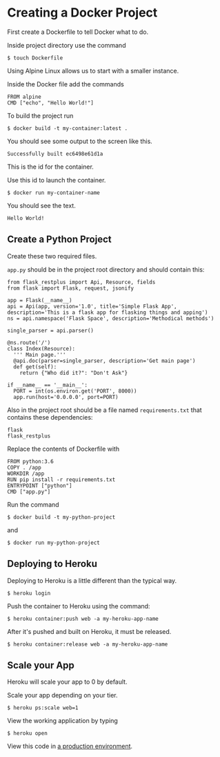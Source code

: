 # Creating a Docker Project

First create a Dockerfile to tell Docker what to do.

Inside project directory use the command

```
$ touch Dockerfile
```

Using Alpine Linux allows us to start with a smaller instance.

Inside the Docker file add the commands

```
FROM alpine
CMD ["echo", "Hello World!"]
```

To build the project run

```
$ docker build -t my-container:latest .
```

You should see some output to the screen like this.

```
Successfully built ec6498e61d1a
```

This is the id for the container.

Use this id to launch the container.

```
$ docker run my-container-name
```

You should see the text.

```
Hello World!
```

## Create a Python Project

Create these two required files.

`app.py` should be in the project root directory and should contain this:

```
from flask_restplus import Api, Resource, fields
from flask import Flask, request, jsonify

app = Flask(__name__)
api = Api(app, version='1.0', title='Simple Flask App', description='This is a flask app for flasking things and apping')
ns = api.namespace('Flask Space', description='Methodical methods')

single_parser = api.parser()

@ns.route('/')
class Index(Resource):
  ''' Main page.'''
  @api.doc(parser=single_parser, description='Get main page')
  def get(self):
    return {"Who did it?": "Don't Ask"}

if __name__ == '__main__':
  PORT = int(os.environ.get('PORT', 8000))
  app.run(host='0.0.0.0', port=PORT)
```

Also in the project root should be a file named `requirements.txt` that contains these dependencies:

```
flask
flask_restplus
```

Replace the contents of Dockerfile with

```
FROM python:3.6
COPY . /app
WORKDIR /app
RUN pip install -r requirements.txt
ENTRYPOINT ["python"]
CMD ["app.py"]
```
Run the command 

```
$ docker build -t my-python-project
```

and 

```
$ docker run my-python-project
```

## Deploying to Heroku

Deploying to Heroku is a little different than the typical way.

```
$ heroku login
```

Push the container to Heroku using the command:

```
$ heroku container:push web -a my-heroku-app-name
```

After it's pushed and built on Heroku, it must be released. 

```
$ heroku container:release web -a my-heroku-app-name
```

## Scale your App
Heroku will scale your app to 0 by default.

Scale your app depending on your tier.

```
$ heroku ps:scale web=1
```

View the working application by typing

```
$ heroku open
```

View this code in [a production environment](http://simple-docker-app.herokuapp.com).